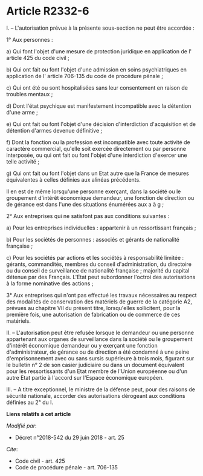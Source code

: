 # Article R2332-6

I. – L'autorisation prévue à la présente sous-section ne peut être accordée :

1° Aux personnes :

a) Qui font l'objet d'une mesure de protection juridique en application de l' article 425 du code civil ;

b) Qui ont fait ou font l'objet d'une admission en soins psychiatriques en application de l' article 706-135 du code de
procédure pénale ;

c) Qui ont été ou sont hospitalisées sans leur consentement en raison de troubles mentaux ;

d) Dont l'état psychique est manifestement incompatible avec la détention d'une arme ;

e) Qui ont fait ou font l'objet d'une décision d'interdiction d'acquisition et de détention d'armes devenue définitive ;

f) Dont la fonction ou la profession est incompatible avec toute activité de caractère commercial, qu'elle soit exercée
directement ou par personne interposée, ou qui ont fait ou font l'objet d'une interdiction d'exercer une telle activité ;

g) Qui ont fait ou font l'objet dans un Etat autre que la France de mesures équivalentes à celles définies aux alinéas
précédents.

Il en est de même lorsqu'une personne exerçant, dans la société ou le groupement d'intérêt économique demandeur, une fonction
de direction ou de gérance est dans l'une des situations énumérées aux a à g ;

2° Aux entreprises qui ne satisfont pas aux conditions suivantes :

a) Pour les entreprises individuelles : appartenir à un ressortissant français ;

b) Pour les sociétés de personnes : associés et gérants de nationalité française ;

c) Pour les sociétés par actions et les sociétés à responsabilité limitée : gérants, commandités, membres du conseil
d'administration, du directoire ou du conseil de surveillance de nationalité française ; majorité du capital détenue par des
Français. L'Etat peut subordonner l'octroi des autorisations à la forme nominative des actions ;

3° Aux entreprises qui n'ont pas effectué les travaux nécessaires au respect des modalités de conservation des matériels de
guerre de la catégorie A2, prévues au chapitre VII du présent titre, lorsqu'elles sollicitent, pour la première fois, une
autorisation de fabrication ou de commerce de ces matériels.

II. – L'autorisation peut être refusée lorsque le demandeur ou une personne appartenant aux organes de surveillance dans la
société ou le groupement d'intérêt économique demandeur ou y exerçant une fonction d'administrateur, de gérance ou de
direction a été condamné à une peine d'emprisonnement avec ou sans sursis supérieure à trois mois, figurant sur le bulletin
n° 2 de son casier judiciaire ou dans un document équivalent pour les ressortissants d'un Etat membre de l'Union européenne
ou d'un autre Etat partie à l'accord sur l'Espace économique européen.

III. – A titre exceptionnel, le ministre de la défense peut, pour des raisons de sécurité nationale, accorder des
autorisations dérogeant aux conditions définies au 2° du I.

**Liens relatifs à cet article**

_Modifié par_:

  - Décret n°2018-542 du 29 juin 2018 - art. 25

_Cite_:

  - Code civil - art. 425
  - Code de procédure pénale - art. 706-135
